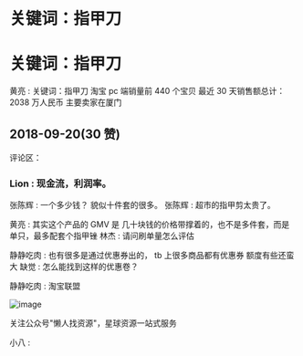 # 关键词：指甲刀

# 关键词：指甲刀

黄亮 : 关键词：指甲刀 淘宝 pc 端销量前 440 个宝贝 最近 30 天销售额总计：2038 万人民币 主要卖家在厦门

## 2018-09-20(30 赞)

评论区：

### Lion : 现金流，利润率。

张陈辉 : 一个多少钱？ 貌似十件套的很多。 张陈辉 : 超市的指甲剪太贵了。

黄亮 : 其实这个产品的 GMV 是 几十块钱的价格带撑着的，也不是多件套，而是单只，最多配套个指甲锉 林杰 : 请问刷单量怎么评估

静静吃肉 : 也有很多是通过优惠券出的， tb 上很多商品都有优惠券 额度有些还蛮大 缺觉 : 怎么能找到这样的优惠卷？

静静吃肉 : 淘宝联盟

![image](img/Image_222.png)

关注公众号"懒人找资源"，星球资源一站式服务

小八 :